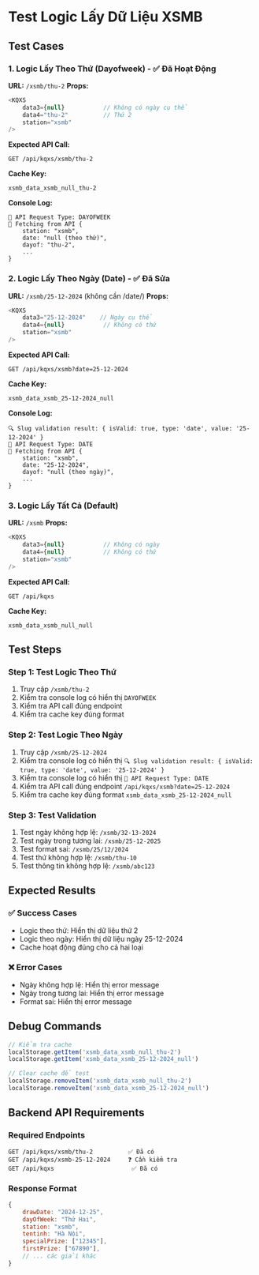 # Test Logic Lấy Dữ Liệu XSMB

## Test Cases

### 1. Logic Lấy Theo Thứ (Dayofweek) - ✅ Đã Hoạt Động

**URL:** `/xsmb/thu-2`
**Props:**
```javascript
<KQXS
    data3={null}           // Không có ngày cụ thể
    data4="thu-2"          // Thứ 2
    station="xsmb"
/>
```

**Expected API Call:**
```
GET /api/kqxs/xsmb/thu-2
```

**Cache Key:**
```
xsmb_data_xsmb_null_thu-2
```

**Console Log:**
```
📡 API Request Type: DAYOFWEEK
🔄 Fetching from API {
    station: "xsmb",
    date: "null (theo thứ)",
    dayof: "thu-2",
    ...
}
```

### 2. Logic Lấy Theo Ngày (Date) - ✅ Đã Sửa

**URL:** `/xsmb/25-12-2024` (không cần /date/)
**Props:**
```javascript
<KQXS
    data3="25-12-2024"    // Ngày cụ thể
    data4={null}           // Không có thứ
    station="xsmb"
/>
```

**Expected API Call:**
```
GET /api/kqxs/xsmb?date=25-12-2024
```

**Cache Key:**
```
xsmb_data_xsmb_25-12-2024_null
```

**Console Log:**
```
🔍 Slug validation result: { isValid: true, type: 'date', value: '25-12-2024' }
📡 API Request Type: DATE
🔄 Fetching from API {
    station: "xsmb",
    date: "25-12-2024",
    dayof: "null (theo ngày)",
    ...
}
```

### 3. Logic Lấy Tất Cả (Default)

**URL:** `/xsmb`
**Props:**
```javascript
<KQXS
    data3={null}           // Không có ngày
    data4={null}           // Không có thứ
    station="xsmb"
/>
```

**Expected API Call:**
```
GET /api/kqxs
```

**Cache Key:**
```
xsmb_data_xsmb_null_null
```

## Test Steps

### Step 1: Test Logic Theo Thứ
1. Truy cập `/xsmb/thu-2`
2. Kiểm tra console log có hiển thị `DAYOFWEEK`
3. Kiểm tra API call đúng endpoint
4. Kiểm tra cache key đúng format

### Step 2: Test Logic Theo Ngày
1. Truy cập `/xsmb/25-12-2024`
2. Kiểm tra console log có hiển thị `🔍 Slug validation result: { isValid: true, type: 'date', value: '25-12-2024' }`
3. Kiểm tra console log có hiển thị `📡 API Request Type: DATE`
4. Kiểm tra API call đúng endpoint `/api/kqxs/xsmb?date=25-12-2024`
5. Kiểm tra cache key đúng format `xsmb_data_xsmb_25-12-2024_null`

### Step 3: Test Validation
1. Test ngày không hợp lệ: `/xsmb/32-13-2024`
2. Test ngày trong tương lai: `/xsmb/25-12-2025`
3. Test format sai: `/xsmb/25/12/2024`
4. Test thứ không hợp lệ: `/xsmb/thu-10`
5. Test thông tin không hợp lệ: `/xsmb/abc123`

## Expected Results

### ✅ Success Cases
- Logic theo thứ: Hiển thị dữ liệu thứ 2
- Logic theo ngày: Hiển thị dữ liệu ngày 25-12-2024
- Cache hoạt động đúng cho cả hai loại

### ❌ Error Cases
- Ngày không hợp lệ: Hiển thị error message
- Ngày trong tương lai: Hiển thị error message
- Format sai: Hiển thị error message

## Debug Commands

```javascript
// Kiểm tra cache
localStorage.getItem('xsmb_data_xsmb_null_thu-2')
localStorage.getItem('xsmb_data_xsmb_25-12-2024_null')

// Clear cache để test
localStorage.removeItem('xsmb_data_xsmb_null_thu-2')
localStorage.removeItem('xsmb_data_xsmb_25-12-2024_null')
```

## Backend API Requirements

### Required Endpoints
```
GET /api/kqxs/xsmb/thu-2          ✅ Đã có
GET /api/kqxs/xsmb-25-12-2024     ❓ Cần kiểm tra
GET /api/kqxs                      ✅ Đã có
```

### Response Format
```javascript
{
    drawDate: "2024-12-25",
    dayOfWeek: "Thứ Hai",
    station: "xsmb",
    tentinh: "Hà Nội",
    specialPrize: ["12345"],
    firstPrize: ["67890"],
    // ... các giải khác
}
``` 